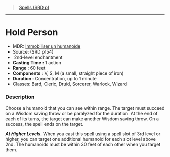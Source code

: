 ﻿---
!SpellVO
Level: 2
Type: enchantment
CastingTime: 1 action
Range: 60 feet
Components: V, S, M (a small, straight piece of iron)
Duration: Concentration, up to 1 minute
Classes: Bard, Cleric, Druid, Sorcerer, Warlock, Wizard
Id: spells_vo.md#hold-person
ParentLink: spells_vo.md#spells-srd-p
Name: Hold Person
ParentName: Spells (SRD p)
NameLevel: 1
AltName: '[Immobiliser un humanoïde](hd_spells_immobiliser_un_humanoide.md)'
Source: (SRD p154)
---
> [Spells (SRD p)](srd_spells.md)

---

# Hold Person

- MDR: [Immobiliser un humanoïde](hd_spells_immobiliser_un_humanoide.md)
- Source: (SRD p154)
-  2nd-level enchantment
- **Casting Time :** 1 action
- **Range :** 60 feet
- **Components :** V, S, M (a small, straight piece of iron)
- **Duration :** Concentration, up to 1 minute
- Classes: Bard, Cleric, Druid, Sorcerer, Warlock, Wizard

### Description

Choose a humanoid that you can see within range. The target must succeed on a Wisdom saving throw or be paralyzed for the duration. At the end of each of its turns, the target can make another Wisdom saving throw. On a success, the spell ends on the target.

**_At Higher Levels_**. When you cast this spell using a spell slot of 3rd level or higher, you can target one additional humanoid for each slot level above 2nd. The humanoids must be within 30 feet of each other when you target them.

